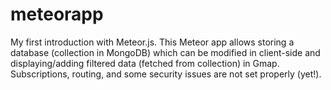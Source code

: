# meteorapp
My first introduction with Meteor.js. 
This Meteor app allows storing a database (collection in MongoDB) which can be modified in client-side and displaying/adding filtered data (fetched from collection) in Gmap.
Subscriptions, routing, and some security issues are not set properly (yet!).
